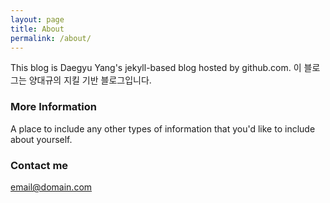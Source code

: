```yaml
---
layout: page
title: About
permalink: /about/
---
```


This blog is Daegyu Yang's jekyll-based blog hosted by github.com.
이 블로그는 양대규의 지킬 기반 블로그입니다.

### More Information

A place to include any other types of information that you'd like to include about yourself. 

### Contact me

[email@domain.com](mailto:email@domain.com)
